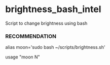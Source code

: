 # brightness_bash_intel
Script to change brightness using bash

### RECOMMENDATION 

alias moon='sudo bash ~/scripts/brightness.sh'

usage "moon N"
